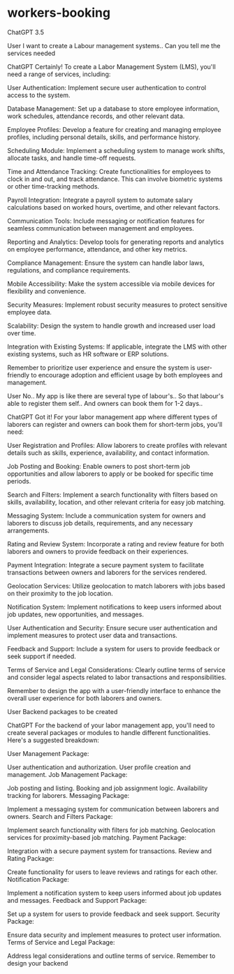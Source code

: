 
# workers-booking




ChatGPT 3.5

User
I want to create a Labour management systems.. Can you tell me the services needed

ChatGPT
Certainly! To create a Labor Management System (LMS), you'll need a range of services, including:

User Authentication: Implement secure user authentication to control access to the system.

Database Management: Set up a database to store employee information, work schedules, attendance records, and other relevant data.

Employee Profiles: Develop a feature for creating and managing employee profiles, including personal details, skills, and performance history.

Scheduling Module: Implement a scheduling system to manage work shifts, allocate tasks, and handle time-off requests.

Time and Attendance Tracking: Create functionalities for employees to clock in and out, and track attendance. This can involve biometric systems or other time-tracking methods.

Payroll Integration: Integrate a payroll system to automate salary calculations based on worked hours, overtime, and other relevant factors.

Communication Tools: Include messaging or notification features for seamless communication between management and employees.

Reporting and Analytics: Develop tools for generating reports and analytics on employee performance, attendance, and other key metrics.

Compliance Management: Ensure the system can handle labor laws, regulations, and compliance requirements.

Mobile Accessibility: Make the system accessible via mobile devices for flexibility and convenience.

Security Measures: Implement robust security measures to protect sensitive employee data.

Scalability: Design the system to handle growth and increased user load over time.

Integration with Existing Systems: If applicable, integrate the LMS with other existing systems, such as HR software or ERP solutions.

Remember to prioritize user experience and ensure the system is user-friendly to encourage adoption and efficient usage by both employees and management.



User
No.. My app is like there are several type of labour's.. So that labour's able to register them self.. And owners can book them for 1-2 days.. 

ChatGPT
Got it! For your labor management app where different types of laborers can register and owners can book them for short-term jobs, you'll need:

User Registration and Profiles: Allow laborers to create profiles with relevant details such as skills, experience, availability, and contact information.

Job Posting and Booking: Enable owners to post short-term job opportunities and allow laborers to apply or be booked for specific time periods.

Search and Filters: Implement a search functionality with filters based on skills, availability, location, and other relevant criteria for easy job matching.

Messaging System: Include a communication system for owners and laborers to discuss job details, requirements, and any necessary arrangements.

Rating and Review System: Incorporate a rating and review feature for both laborers and owners to provide feedback on their experiences.

Payment Integration: Integrate a secure payment system to facilitate transactions between owners and laborers for the services rendered.

Geolocation Services: Utilize geolocation to match laborers with jobs based on their proximity to the job location.

Notification System: Implement notifications to keep users informed about job updates, new opportunities, and messages.

User Authentication and Security: Ensure secure user authentication and implement measures to protect user data and transactions.

Feedback and Support: Include a system for users to provide feedback or seek support if needed.

Terms of Service and Legal Considerations: Clearly outline terms of service and consider legal aspects related to labor transactions and responsibilities.

Remember to design the app with a user-friendly interface to enhance the overall user experience for both laborers and owners.



User
Backend packages to be created

ChatGPT
For the backend of your labor management app, you'll need to create several packages or modules to handle different functionalities. Here's a suggested breakdown:

User Management Package:

User authentication and authorization.
User profile creation and management.
Job Management Package:

Job posting and listing.
Booking and job assignment logic.
Availability tracking for laborers.
Messaging Package:

Implement a messaging system for communication between laborers and owners.
Search and Filters Package:

Implement search functionality with filters for job matching.
Geolocation services for proximity-based job matching.
Payment Package:

Integration with a secure payment system for transactions.
Review and Rating Package:

Create functionality for users to leave reviews and ratings for each other.
Notification Package:

Implement a notification system to keep users informed about job updates and messages.
Feedback and Support Package:

Set up a system for users to provide feedback and seek support.
Security Package:

Ensure data security and implement measures to protect user information.
Terms of Service and Legal Package:

Address legal considerations and outline terms of service.
Remember to design your backend





